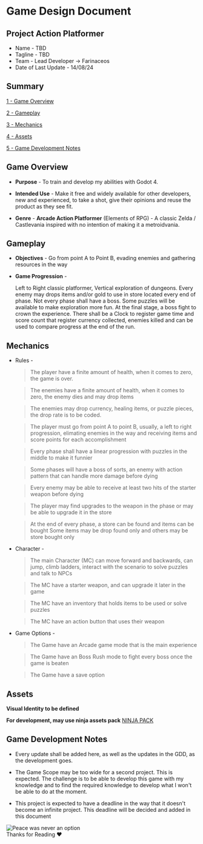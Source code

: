 # Game Design Document

## Project **Action Platformer**

* Name - TBD
* Tagline - TBD
* Team - Lead Developer -> Farinaceos
* Date of Last Update - 14/08/24

## Summary

[1 - Game Overview](#game-overview)

[2 - Gameplay](#gameplay)

[3 - Mechanics](#mechanics)

[4 - Assets](#assets)

[5 - Game Development Notes](#game-development-notes)

## Game Overview

* **Purpose** -
			To train and develop my abilities with Godot 4.

* **Intended Use** -
			Make it free and widely available for other developers, new and experienced, to take a shot, give their opinions and reuse the product as they see fit.

* **Genre** - **Arcade Action Platformer** (Elements of RPG) - A classic Zelda / Castlevania inspired with no intention of making it a metroidvania.

## Gameplay

* **Objectives** -
	Go from point A to Point B, evading enemies and gathering resources in the way

* **Game Progression** -

	Left to Right classic platformer, Vertical exploration of dungeons. Every enemy may drops items and/or gold to use in store located every end of phase. Not every phase shall have a boss. Some puzzles will be available to make exploration more fun. At the final stage, a boss fight to crown the experience. There shall be a Clock to register game time and score count that register currency collected, enemies killed and can be used to compare progress at the end of the run.

## Mechanics

* Rules - 

	
	> The player have a finite amount of health, when it comes to zero, the game is over.
	
	> The enemies have a finite amount of health, when it comes to zero, the enemy dies and may drop items
	
	> The enemies may drop currency, healing items, or puzzle pieces, the drop rate is to be coded.
	
	> The player must go from point A to point B, usually, a left to right progression, elimating enemies in the way and receiving items and score points for each accomplishment
	
	> Every phase shall have a linear progression with puzzles in the middle to make it funnier
	
	> Some phases will have a boss of sorts, an enemy with action pattern that can handle more damage before dying
	
	> Every enemy may be able to receive at least two hits of the starter weapon before dying
	
	> The player may find upgrades to the weapon in the phase or may be able to upgrade it in the store
	
	> At the end of every phase, a store can be found and items can be bought
	Some items may be drop found only and others may be store bought only

* Character -

	> The main Character (MC) can move forward and backwards, can jump, climb ladders, interact with the scenario to solve puzzles and talk to NPCs
	
	> The MC have a starter weapon, and can upgrade it later in the game
	
	> The MC have an inventory that holds items to be used or solve puzzles
	
	> The MC have an action button that uses their weapon
	
* Game Options - 

	> The Game have an Arcade game mode that is the main experience

	> The Game have an Boss Rush mode to fight every boss once the game is beaten

	> The Game have a save option

## Assets

**Visual Identity to be defined**

**For development, may use ninja assets pack**
<a href='https://pixel-boy.itch.io/ninja-adventure-asset-pack'> NINJA PACK</a>
			
## Game Development Notes

* Every update shall be added here, as well as the updates in the GDD, as the development goes.

* The Game Scope may be too wide for a second project. This is expected. The challenge is to be able to develop this game with my knowledge and to find the required knowledge to develop what I won't be able to do at the moment.

* This project is expected to have a deadline in the way that it doesn't become an infinite project. This deadline will be decided and added in this document


![Peace was never an option](https://i.imgur.com/x5q2fF5.jpeg "Thank you for reading" )\
Thanks for Reading ❤️